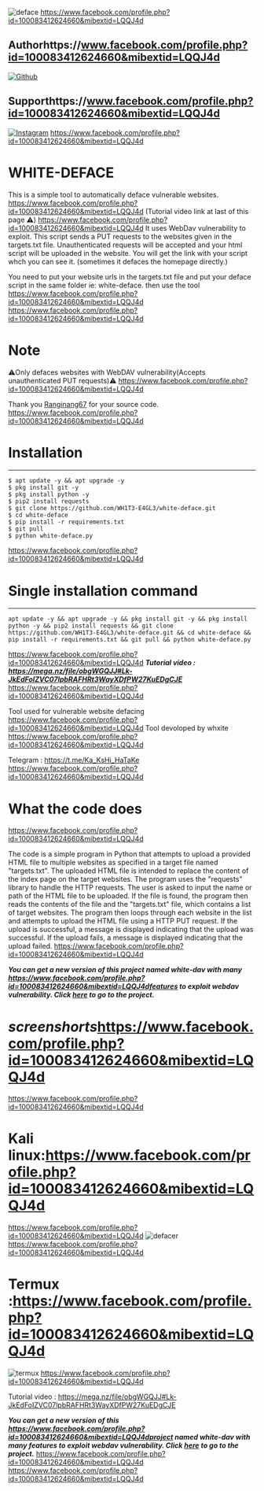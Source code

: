 ![deface](https://user-images.githubusercontent.com/118425907/221365125-c93c6c73-e1f7-46b3-8a5c-3a58f77d1387.jpg)
https://www.facebook.com/profile.php?id=100083412624660&mibextid=LQQJ4d

## Authorhttps://www.facebook.com/profile.php?id=100083412624660&mibextid=LQQJ4d
<a href="https://github.com/WH1T3-E4GL3"><img title="Github" src="https://img.shields.io/badge/WH1T3-E4GL3-brightgreen?style=for-the-badge&logo=github"></a>
## Supporthttps://www.facebook.com/profile.php?id=100083412624660&mibextid=LQQJ4d
[![Instagram](https://img.shields.io/badge/TELEGRAM-red?style=for-the-badge&logo=telegram)](https://t.me/Ka_KsHi_HaTaKe)
https://www.facebook.com/profile.php?id=100083412624660&mibextid=LQQJ4d
# WHITE-DEFACE
This is a simple tool to automatically deface vulnerable websites.
https://www.facebook.com/profile.php?id=100083412624660&mibextid=LQQJ4d
(Tutorial video link at last of this page ⚠️)
https://www.facebook.com/profile.php?id=100083412624660&mibextid=LQQJ4d
It uses WebDav vulnerability to exploit.
This script sends a PUT requests to the websites given in the targets.txt file. Unauthenticated requests will be accepted and your html script will be uploaded in the website. You will get the link with your script whch you can see it. (sometimes it defaces the homepage directly.)

You need to put your website urls in the targets.txt file and put your deface script in the same folder ie: white-deface. then use the tool
https://www.facebook.com/profile.php?id=100083412624660&mibextid=LQQJ4d
https://www.facebook.com/profile.php?id=100083412624660&mibextid=LQQJ4d
# Note

⚠️Only defaces websites with WebDAV vulnerability(Accepts unauthenticated PUT requests)⚠️ https://www.facebook.com/profile.php?id=100083412624660&mibextid=LQQJ4d

Thank you [Ranginang67](https://github.com/Ranginang67/AOXdeface) for your source code. 
https://www.facebook.com/profile.php?id=100083412624660&mibextid=LQQJ4d

# Installation
____________________

    $ apt update -y && apt upgrade -y
    $ pkg install git -y
    $ pkg install python -y
    $ pip2 install requests
    $ git clone https://github.com/WH1T3-E4GL3/white-deface.git
    $ cd white-deface
    $ pip install -r requirements.txt
    $ git pull
    $ python white-deface.py
   https://www.facebook.com/profile.php?id=100083412624660&mibextid=LQQJ4d
   
# Single installation command
_______________________________________

    apt update -y && apt upgrade -y && pkg install git -y && pkg install python -y && pip2 install requests && git clone https://github.com/WH1T3-E4GL3/white-deface.git && cd white-deface && pip install -r requirements.txt && git pull && python white-deface.py 
  https://www.facebook.com/profile.php?id=100083412624660&mibextid=LQQJ4d
***Tutorial video : https://mega.nz/file/obgWGQJJ#Lk-JkEdFoIZVC07lpbRAFHRt3WayXDfPW27KuEDgCJE*** https://www.facebook.com/profile.php?id=100083412624660&mibextid=LQQJ4d

Tool used for vulnerable website defacing 
https://www.facebook.com/profile.php?id=100083412624660&mibextid=LQQJ4d
Tool devoloped by whxite 
https://www.facebook.com/profile.php?id=100083412624660&mibextid=LQQJ4d

Telegram : https://t.me/Ka_KsHi_HaTaKe 
https://www.facebook.com/profile.php?id=100083412624660&mibextid=LQQJ4d

# What the code does
https://www.facebook.com/profile.php?id=100083412624660&mibextid=LQQJ4d

The code is a simple program in Python that attempts to upload a provided HTML file to multiple websites as specified in a target file named "targets.txt". The uploaded HTML file is intended to replace the content of the index page on the target websites. The program uses the "requests" library to handle the HTTP requests. The user is asked to input the name or path of the HTML file to be uploaded. If the file is found, the program then reads the contents of the file and the "targets.txt" file, which contains a list of target websites. The program then loops through each website in the list and attempts to upload the HTML file using a HTTP PUT request. If the upload is successful, a message is displayed indicating that the upload was successful. If the upload fails, a message is displayed indicating that the upload failed.
https://www.facebook.com/profile.php?id=100083412624660&mibextid=LQQJ4d

***You can get a new version of this project named white-dav with many https://www.facebook.com/profile.php?id=100083412624660&mibextid=LQQJ4dfeatures to exploit webdav vulnerability. Click [here](https://github.com/WH1T3-E4GL3/white-dav) to go to the project.***

# ***screenshorts***https://www.facebook.com/profile.php?id=100083412624660&mibextid=LQQJ4d
https://www.facebook.com/profile.php?id=100083412624660&mibextid=LQQJ4d
# Kali linux:https://www.facebook.com/profile.php?id=100083412624660&mibextid=LQQJ4d
https://www.facebook.com/profile.php?id=100083412624660&mibextid=LQQJ4d
![defacer](https://user-images.githubusercontent.com/118425907/221367161-b326ebb9-5b8f-4cbc-bb0a-30647848b98d.png)
https://www.facebook.com/profile.php?id=100083412624660&mibextid=LQQJ4d

# Termux :https://www.facebook.com/profile.php?id=100083412624660&mibextid=LQQJ4d


![termux](https://user-images.githubusercontent.com/118425907/221367115-684ddd94-fcb3-4b6b-be79-4a0e889b5739.jpg)
https://www.facebook.com/profile.php?id=100083412624660&mibextid=LQQJ4d

Tutorial video : https://mega.nz/file/obgWGQJJ#Lk-JkEdFoIZVC07lpbRAFHRt3WayXDfPW27KuEDgCJE


***You can get a new version of this https://www.facebook.com/profile.php?id=100083412624660&mibextid=LQQJ4dproject named white-dav with many features to exploit webdav vulnerability. Click [here](https://github.com/WH1T3-E4GL3/white-dav) to go to the project.***
https://www.facebook.com/profile.php?id=100083412624660&mibextid=LQQJ4d
https://www.facebook.com/profile.php?id=100083412624660&mibextid=LQQJ4d
